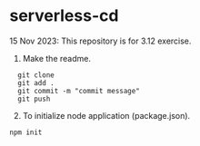 # serverless-cd

15 Nov 2023: This repository is for  3.12 exercise.

1. Make the readme.
```
  git clone
  git add .
  git commit -m "commit message"
  git push

  ```

  2. To initialize node application (package.json).
  ```
  npm init
  ```